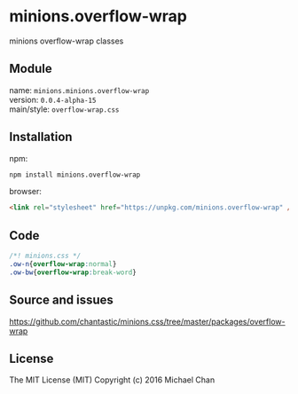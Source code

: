 # minions.overflow-wrap
minions overflow-wrap classes

## Module
name: `minions.minions.overflow-wrap`  
version: `0.0.4-alpha-15`  
main/style: `overflow-wrap.css`  

## Installation
npm:
```bash
npm install minions.overflow-wrap
```

browser:
```html
<link rel="stylesheet" href="https://unpkg.com/minions.overflow-wrap" />
```

## Code
```css
/*! minions.css */
.ow-n{overflow-wrap:normal}
.ow-bw{overflow-wrap:break-word}

```

## Source and issues

https://github.com/chantastic/minions.css/tree/master/packages/overflow-wrap

## License

The MIT License (MIT)
Copyright (c) 2016 Michael Chan